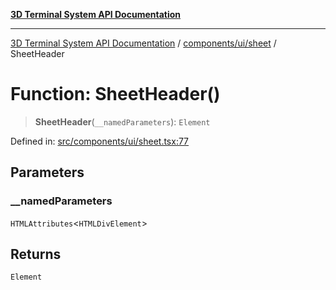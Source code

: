 [**3D Terminal System API Documentation**](../../../../README.md)

***

[3D Terminal System API Documentation](../../../../README.md) / [components/ui/sheet](../README.md) / SheetHeader

# Function: SheetHeader()

> **SheetHeader**(`__namedParameters`): `Element`

Defined in: [src/components/ui/sheet.tsx:77](https://github.com/Dicommunitas/ThreeJS_Terminal_3D/blob/a3c5b1c59fdfa3d9f217f579fadf3e59d797e664/src/components/ui/sheet.tsx#L77)

## Parameters

### \_\_namedParameters

`HTMLAttributes`\<`HTMLDivElement`\>

## Returns

`Element`
